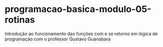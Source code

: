 # programacao-basica-modulo-05-rotinas
 Introdução ao funcionamento das funções com e se retorno em lógica de programação com o professor Gustavo Guanabara
